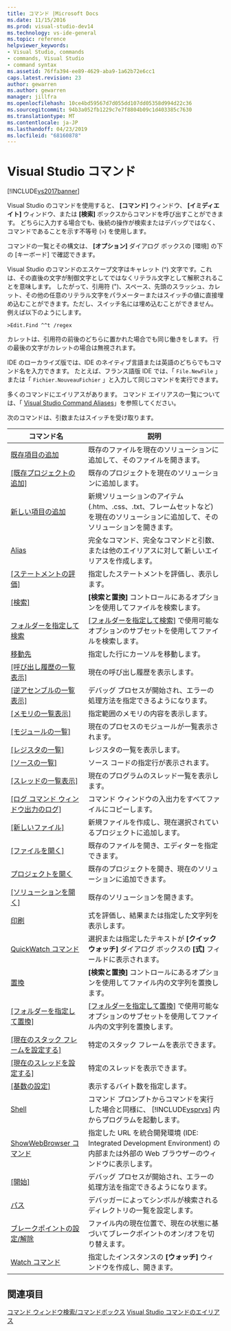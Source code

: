 ```yaml
---
title: コマンド |Microsoft Docs
ms.date: 11/15/2016
ms.prod: visual-studio-dev14
ms.technology: vs-ide-general
ms.topic: reference
helpviewer_keywords:
- Visual Studio, commands
- commands, Visual Studio
- command syntax
ms.assetid: 76ffa394-ee89-4629-aba9-1a62b72e6cc1
caps.latest.revision: 23
author: gewarren
ms.author: gewarren
manager: jillfra
ms.openlocfilehash: 10ce4bd59567d7d055dd107dd05358d994d22c36
ms.sourcegitcommit: 94b3a052fb1229c7e7f8804b09c1d403385c7630
ms.translationtype: MT
ms.contentlocale: ja-JP
ms.lasthandoff: 04/23/2019
ms.locfileid: "68160878"
---
```

# <a name="visual-studio-commands"></a>Visual Studio コマンド
[!INCLUDE[vs2017banner](../../includes/vs2017banner.md)]

Visual Studio のコマンドを使用すると、 **[コマンド]** ウィンドウ、 **[イミディエイト]** ウィンドウ、または **[検索]** ボックスからコマンドを呼び出すことができます。 どちらに入力する場合でも、後続の操作が検索またはデバッグではなく、コマンドであることを示す不等号 (`>`) を使用します。

 コマンドの一覧とその構文は、 **[オプション]** ダイアログ ボックスの [環境] の下の [キーボード] で確認できます。

 Visual Studio のコマンドのエスケープ文字はキャレット (^) 文字です。これは、その直後の文字が制御文字としてではなくリテラル文字として解釈されることを意味します。 したがって、引用符 (")、スペース、先頭のスラッシュ、カレット、その他の任意のリテラル文字をパラメーターまたはスイッチの値に直接埋め込むことができます。ただし、スイッチ名には埋め込むことができません。 例えば以下のようにします。

```
>Edit.Find ^^t /regex
```

 カレットは、引用符の前後のどちらに置かれた場合でも同じ働きをします。 行の最後の文字がカレットの場合は無視されます。

 IDE のローカライズ版では、IDE のネイティブ言語または英語のどちらでもコマンド名を入力できます。 たとえば、フランス語版 IDE では、「 `File.NewFile` 」または「 `Fichier.NouveauFichier` 」と入力して同じコマンドを実行できます。

 多くのコマンドにエイリアスがあります。 コマンド エイリアスの一覧については、「 [Visual Studio Command Aliases](../../ide/reference/visual-studio-command-aliases.md)」を参照してください。

 次のコマンドは、引数またはスイッチを受け取ります。

|コマンド名|説明|
|------------------|-----------------|
|[既存項目の追加](../../ide/reference/add-existing-item-command.md)|既存のファイルを現在のソリューションに追加して、そのファイルを開きます。|
|[[既存プロジェクトの追加]](../../ide/reference/add-existing-project-command.md)|既存のプロジェクトを現在のソリューションに追加します。|
|[新しい項目の追加](../../ide/reference/add-new-item-command.md)|新規ソリューションのアイテム (.htm、.css、.txt、フレームセットなど) を現在のソリューションに追加して、そのソリューションを開きます。|
|[Alias](../../ide/reference/alias-command.md)|完全なコマンド、完全なコマンドと引数、または他のエイリアスに対して新しいエイリアスを作成します。|
|[[ステートメントの評価]](../../ide/reference/evaluate-statement-command.md)|指定したステートメントを評価し、表示します。|
|[[検索]](../../ide/reference/find-command.md)|**[検索と置換]** コントロールにあるオプションを使用してファイルを検索します。|
|[フォルダーを指定して検索](../../ide/reference/find-in-files-command.md)|[[フォルダーを指定して検索]](../../ide/find-in-files.md) で使用可能なオプションのサブセットを使用してファイルを検索します。|
|[移動先](../../ide/reference/go-to-command.md)|指定した行にカーソルを移動します。|
|[[呼び出し履歴の一覧表示]](../../ide/reference/list-call-stack-command.md)|現在の呼び出し履歴を表示します。|
|[[逆アセンブルの一覧表示]](../../ide/reference/list-disassembly-command.md)|デバッグ プロセスが開始され、エラーの処理方法を指定できるようになります。|
|[[メモリの一覧表示]](../../ide/reference/list-memory-command.md)|指定範囲のメモリの内容を表示します。|
|[[モジュールの一覧]](../../ide/reference/list-modules-command.md)|現在のプロセスのモジュールが一覧表示されます。|
|[[レジスタの一覧]](../../ide/reference/list-registers-command.md)|レジスタの一覧を表示します。|
|[[ソースの一覧]](../../ide/reference/list-source-command.md)|ソース コードの指定行が表示されます。|
|[[スレッドの一覧表示]](../../ide/reference/list-threads-command.md)|現在のプログラムのスレッド一覧を表示します。|
|[[ログ コマンド ウィンドウ出力のログ]](../../ide/reference/log-command-window-output-command.md)|コマンド ウィンドウの入出力をすべてファイルにコピーします。|
|[[新しいファイル]](../../ide/reference/new-file-command.md)|新規ファイルを作成し、現在選択されているプロジェクトに追加します。|
|[[ファイルを開く]](../../ide/reference/open-file-command.md)|既存のファイルを開き、エディターを指定できます。|
|[プロジェクトを開く](../../ide/reference/open-project-command.md)|既存のプロジェクトを開き、現在のソリューションに追加できます。|
|[[ソリューションを開く]](../../ide/reference/open-solution-command.md)|既存のソリューションを開きます。|
|[印刷](../../ide/reference/print-command.md)|式を評価し、結果または指定した文字列を表示します。|
|[QuickWatch コマンド](../../ide/reference/quick-watch-command.md)|選択または指定したテキストが **[クイック ウォッチ]** ダイアログ ボックスの **[式]** フィールドに表示されます。|
|[置換](../../ide/reference/replace-command.md)|**[検索と置換]** コントロールにあるオプションを使用してファイル内の文字列を置換します。|
|[[フォルダーを指定して置換]](../../ide/reference/replace-in-files-command.md)|[[フォルダーを指定して置換]](../../ide/replace-in-files.md) で使用可能なオプションのサブセットを使用してファイル内の文字列を置換します。|
|[[現在のスタック フレームを設定する]](../../ide/reference/set-current-stack-frame-command.md)|特定のスタック フレームを表示できます。|
|[[現在のスレッドを設定する]](../../ide/reference/set-current-thread-command.md)|特定のスレッドを表示できます。|
|[[基数の設定]](../../ide/reference/set-radix-command.md)|表示するバイト数を指定します。|
|[Shell](../../ide/reference/shell-command.md)|コマンド プロンプトからコマンドを実行した場合と同様に、 [!INCLUDE[vsprvs](../../includes/vsprvs-md.md)] 内からプログラムを起動します。|
|[ShowWebBrowser コマンド](../../ide/reference/showwebbrowser-command.md)|指定した URL を統合開発環境 (IDE: Integrated Development Environment) の内部または外部の Web ブラウザーのウィンドウに表示します。|
|[[開始]](../../ide/reference/start-command.md)|デバッグ プロセスが開始され、エラーの処理方法を指定できるようになります。|
|[パス](../../ide/reference/symbol-path-command.md)|デバッガーによってシンボルが検索されるディレクトリの一覧を設定します。|
|[ブレークポイントの設定/解除](../../ide/reference/toggle-breakpoint-command.md)|ファイル内の現在位置で、現在の状態に基づいてブレークポイントのオン/オフを切り替えます。|
|[Watch コマンド](../../ide/reference/watch-command.md)|指定したインスタンスの **[ウォッチ]** ウィンドウを作成し、開きます。|

## <a name="see-also"></a>関連項目
 [コマンド ウィンドウ](../../ide/reference/command-window.md)[検索/コマンドボックス](../../ide/find-command-box.md) [Visual Studio コマンドのエイリアス](../../ide/reference/visual-studio-command-aliases.md)
